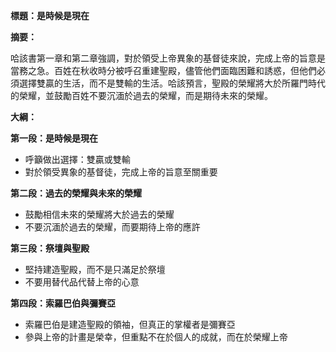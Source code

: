 **標題：是時候是現在**

**摘要：**

哈該書第一章和第二章強調，對於領受上帝異象的基督徒來說，完成上帝的旨意是當務之急。百姓在秋收時分被呼召重建聖殿，儘管他們面臨困難和誘惑，但他們必須選擇雙贏的生活，而不是雙輸的生活。哈該預言，聖殿的榮耀將大於所羅門時代的榮耀，並鼓勵百姓不要沉湎於過去的榮耀，而是期待未來的榮耀。

**大綱：**

**第一段：是時候是現在**

* 呼籲做出選擇：雙贏或雙輸
* 對於領受異象的基督徒，完成上帝的旨意至關重要

**第二段：過去的榮耀與未來的榮耀**

* 鼓勵相信未來的榮耀將大於過去的榮耀
* 不要沉湎於過去的榮耀，而要期待上帝的應許

**第三段：祭壇與聖殿**

* 堅持建造聖殿，而不是只滿足於祭壇
* 不要用替代品代替上帝的心意

**第四段：索羅巴伯與彌賽亞**

* 索羅巴伯是建造聖殿的領袖，但真正的掌權者是彌賽亞
* 參與上帝的計畫是榮幸，但重點不在於個人的成就，而在於榮耀上帝